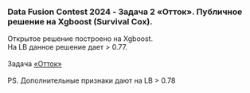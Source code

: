 <h3>Data Fusion Contest 2024 - Задача 2 «Отток». Публичное решение на Xgboost (Survival Cox).</h3>
Открытое решение построено на Xgboost.<br>
На LB данное решение дает > 0.77.<br><br>
Задача <a href='https://ods.ai/competitions/data-fusion2024-churn' target='_blank'>«Отток»</a><br><br>
PS. Дополнительные признаки дают на LB > 0.78<br>
